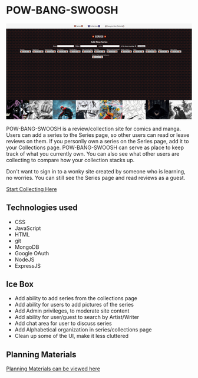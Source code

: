 # **POW-BANG-SWOOSH**
![Colletions!!](/public/githubpic.PNG)

POW-BANG-SWOOSH is a review/collection site for comics and manga. Users can add a series to the Series page, so other users can read or leave reviews on them. If you personlly own a series on the Series page, add it to your Collections page. POW-BANG-SWOOSH can serve as place to keep track of what you currently own. You can also see what other users are collecting to compare how your collection stacks up.

Don't want to sign in to a wonky site created by someone who is learning, no worries. You can still see the Series page and read reviews as a guest.

[Start Collecting Here](https://pow-bang-swoosh.fly.dev)

## **Technologies used**

- CSS
- JavaScript
- HTML
- git
- MongoDB
- Google OAuth
- NodeJS
- ExpressJS

## **Ice Box**

- Add ability to add series from the collections page
- Add ability for users to add pictures of the series
- Add Admin privileges, to moderate site content
- Add ability for user/guest to search by Artist/Writer
- Add chat area for user to discuss series
- Add Alphabetical organization in series/collections page
- Clean up some of the UI, make it less cluttered

## **Planning Materials**
[Planning Materials can be viewed here](https://trello.com/b/VC4I8WdV/pow-bang-swoosh)